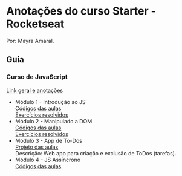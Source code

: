# Anotações do curso Starter - Rocketseat
Por: Mayra Amaral.  
  
## Guia
### Curso de JavaScript
[Link geral e anotações](https://github.com/mayraamaral/rs-starter/tree/master/js)
* Módulo 1 - Introdução ao JS  
[Códigos das aulas](https://github.com/mayraamaral/rs-starter/tree/master/js/modulo1_intro-ao-js)  
[Exercícios resolvidos](https://github.com/mayraamaral/rs-starter/tree/master/js/modulo1/exercicios)
* Módulo 2 - Manipulado a DOM  
[Códigos das aulas](https://github.com/mayraamaral/rs-starter/tree/master/js/modulo2_manipulando-a-dom)  
[Exercícios resolvidos](https://github.com/mayraamaral/rs-starter/tree/master/js/modulo2/exercicios)
* Módulo 3 - App de To-Dos  
[Projeto das aulas](https://github.com/mayraamaral/rs-starter/tree/master/js/modulo3_app-de-to-dos)  
Descrição: Web app para criação e exclusão de ToDos (tarefas).
* Módulo 4 - JS Assíncrono  
[Códigos das aulas](https://github.com/mayraamaral/rs-starter/tree/master/js/modulo4_js-assincrono)